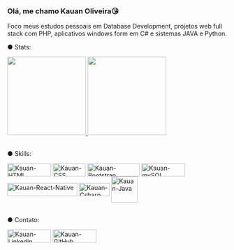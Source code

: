 ### Olá, me chamo Kauan Oliveira😘

Foco meus estudos pessoais em Database Development, projetos web full stack com PHP, aplicativos windows form em C# e sistemas JAVA e Python.

● Stats:

<div>
  <a href="https://github.com/KauanMO">
    <img height="180em" src="https://github-readme-stats.vercel.app/api?username=KauanMO&show_icons=true&theme=radical&include_all_commits=true&count_private=true"/>
    <img height="180em" src="https://github-readme-stats.vercel.app/api/top-langs/?username=KauanMO&layout=compact&langs_count=7&theme=radical"/>
  </a>
</div><br>
  
  ● Skills:
  
<div style="display: inline_block">
  <img align="center" alt="Kauan-HTML" height="30" width="100" src="https://img.shields.io/badge/HTML-239120?style=for-the-badge&logo=html5&logoColor=white">
  <img align="center" alt="Kauan-CSS" height="30" width="75" src="https://img.shields.io/badge/CSS-239120?&style=for-the-badge&logo=css3&logoColor=white">
  <img align="center" alt="Kauan-Bootstrap" height="30" width="120" src="https://img.shields.io/badge/Bootstrap-563D7C?style=for-the-badge&logo=bootstrap&logoColor=white">
  <img align="center" alt="Kauan-mySQL" height="30" width="100" src="https://img.shields.io/badge/MySQL-00000F?style=for-the-badge&logo=mysql&logoColor=white">
  <img align="center" alt="Kauan-React-Native" height="30" width="160" src="https://img.shields.io/badge/React_Native-20232A?style=for-the-badge&logo=react&logoColor=61DAFB">
  <img align="center" alt="Kauan-Csharp" height="30" width="70" src="https://img.shields.io/badge/C%23-239120?style=for-the-badge&logo=c-sharp&logoColor=white">
  <img align="center" alt="Kauan-Java" heigth="30" width="60" src="https://img.shields.io/badge/Java-ED8B00?style=for-the-badge&logo=java&logoColor=white">
</div><br>
  
  ● Contato:
  
<a href="https://www.linkedin.com/in/kauan-oliveira-4a08b41b8/"><img align="center" alt="Kauan-Linkedin" height="30" width="100" src="https://img.shields.io/badge/LinkedIn-0077B5?style=for-the-badge&logo=linkedin&logoColor=white"></a>
<a href="https://github.com/KauanMO"><img align="center" alt="Kauan-GitHub" height="30" width="100" src="https://img.shields.io/badge/GitHub-100000?style=for-the-badge&logo=github&logoColor=white"></a>

